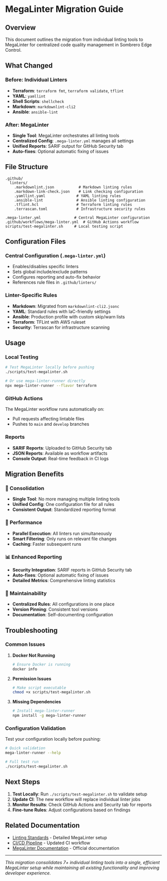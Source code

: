 # MegaLinter Migration Guide

## Overview

This document outlines the migration from individual linting tools to MegaLinter for centralized code quality management in Sombrero Edge Control.

## What Changed

### Before: Individual Linters

- **Terraform**: `terraform fmt`, `terraform validate`, `tflint`
- **YAML**: `yamllint`
- **Shell Scripts**: `shellcheck`
- **Markdown**: `markdownlint-cli2`
- **Ansible**: `ansible-lint`

### After: MegaLinter

- **Single Tool**: MegaLinter orchestrates all linting tools
- **Centralized Config**: `.mega-linter.yml` manages all settings
- **Unified Reports**: SARIF output for GitHub Security tab
- **Auto-fixes**: Optional automatic fixing of issues

## File Structure

```
.github/
  linters/
    .markdownlint.json           # Markdown linting rules
    .markdown-link-check.json    # Link checking configuration
    .yamllint.yaml              # YAML linting rules
    .ansible-lint               # Ansible linting configuration
    .tflint.hcl                 # Terraform linting rules
    .terrascan.toml             # Infrastructure security rules

.mega-linter.yml               # Central MegaLinter configuration
.github/workflows/mega-linter.yml  # GitHub Actions workflow
scripts/test-megalinter.sh     # Local testing script
```

## Configuration Files

### Central Configuration (`.mega-linter.yml`)

- Enables/disables specific linters
- Sets global include/exclude patterns
- Configures reporting and auto-fix behavior
- References rule files in `.github/linters/`

### Linter-Specific Rules

- **Markdown**: Migrated from `markdownlint-cli2.jsonc`
- **YAML**: Standard rules with IaC-friendly settings
- **Ansible**: Production profile with custom skip/warn lists
- **Terraform**: TFLint with AWS ruleset
- **Security**: Terrascan for infrastructure scanning

## Usage

### Local Testing

```bash
# Test MegaLinter locally before pushing
./scripts/test-megalinter.sh

# Or use mega-linter-runner directly
npx mega-linter-runner --flavor terraform
```

### GitHub Actions

The MegaLinter workflow runs automatically on:

- Pull requests affecting lintable files
- Pushes to `main` and `develop` branches

### Reports

- **SARIF Reports**: Uploaded to GitHub Security tab
- **JSON Reports**: Available as workflow artifacts
- **Console Output**: Real-time feedback in CI logs

## Migration Benefits

### 🎯 Consolidation

- **Single Tool**: No more managing multiple linting tools
- **Unified Config**: One configuration file for all rules
- **Consistent Output**: Standardized reporting format

### 🚀 Performance

- **Parallel Execution**: All linters run simultaneously
- **Smart Filtering**: Only runs on relevant file changes
- **Caching**: Faster subsequent runs

### 📊 Enhanced Reporting

- **Security Integration**: SARIF reports in GitHub Security tab
- **Auto-fixes**: Optional automatic fixing of issues
- **Detailed Metrics**: Comprehensive linting statistics

### 🔧 Maintainability

- **Centralized Rules**: All configurations in one place
- **Version Pinning**: Consistent tool versions
- **Documentation**: Self-documenting configuration

## Troubleshooting

### Common Issues

1. **Docker Not Running**

   ```bash
   # Ensure Docker is running
   docker info
   ```

2. **Permission Issues**

   ```bash
   # Make script executable
   chmod +x scripts/test-megalinter.sh
   ```

3. **Missing Dependencies**

   ```bash
   # Install mega-linter-runner
   npm install -g mega-linter-runner
   ```

### Configuration Validation

Test your configuration locally before pushing:

```bash
# Quick validation
mega-linter-runner --help

# Full test run
./scripts/test-megalinter.sh
```

## Next Steps

1. **Test Locally**: Run `./scripts/test-megalinter.sh` to validate setup
2. **Update CI**: The new workflow will replace individual linter jobs
3. **Monitor Results**: Check GitHub Actions and Security tab for reports
4. **Fine-tune Rules**: Adjust configurations based on findings

## Related Documentation

- [Linting Standards](../standards/linting-standard.md) - Detailed MegaLinter setup
- [CI/CD Pipeline](../deployment/ci-cd-pipeline-workflow.md) - Updated CI workflow
- [MegaLinter Documentation](https://megalinter.io/) - Official documentation

---

_This migration consolidates 7+ individual linting tools into a single, efficient MegaLinter setup while maintaining all existing functionality and improving developer experience._
